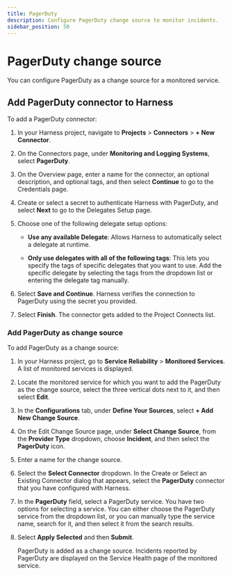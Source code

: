 ```yaml
---
title: PagerDuty
description: Configure PagerDuty change source to monitor incidents.
sidebar_position: 50
---
```


# PagerDuty change source

You can configure PagerDuty as a change source for a monitored service. 


## Add PagerDuty connector to Harness

To add a PagerDuty connector:

1. In your Harness project, navigate to **Projects** > **Connectors** > **+ New Connector**.

2. On the Connectors page, under **Monitoring and Logging Systems**, select **PagerDuty**.

3. On the Overview page, enter a name for the connector, an optional description, and optional tags, and then select **Continue** to go to the Credentials page.

4. Create or select a secret to authenticate Harness with PagerDuty, and select **Next** to go to the Delegates Setup page.

5. Choose one of the following delegate setup options:

   - **Use any available Delegate**: Allows Harness to automatically select a delegate at runtime.

    - **Only use delegates with all of the following tags**: This lets you specify the tags of specific delegates that you want to use. Add the specific delegate by selecting the tags from the dropdown list or entering the delegate tag manually.

7. Select **Save and Continue**. Harness verifies the connection to PagerDuty using the secret you provided.

8. Select **Finish**. The connector gets added to the Project Connects list. 


### Add PagerDuty as change source

To add PagerDuty as a change source:

1. In your Harness project, go to **Service Reliability** > **Monitored Services**.  
   A list of monitored services is displayed.
   
2. Locate the monitored service for which you want to add the PagerDuty as the change source, select the three vertical dots next to it, and then select **Edit**.

3. In the **Configurations** tab, under **Define Your Sources**, select **+ Add New Change Source**.
   
4. On the Edit Change Source page, under **Select Change Source**, from the **Provider Type** dropdown, choose **Incident**, and then select the **PagerDuty** icon.

5. Enter a name for the change source.

6. Select the **Select Connector** dropdown. In the Create or Select an Existing Connector dialog that appears, select the **PagerDuty** connector that you have configured with Harness.

7. In the **PagerDuty** field, select a PagerDuty service. You have two options for selecting a service. You can either choose the PagerDuty service from the dropdown list, or you can manually type the service name, search for it, and then select it from the search results.

8. Select **Apply Selected** and then **Submit**.  
   
    PagerDuty is added as a change source. Incidents reported by PagerDuty are displayed on the Service Health page of the monitored service.
   
